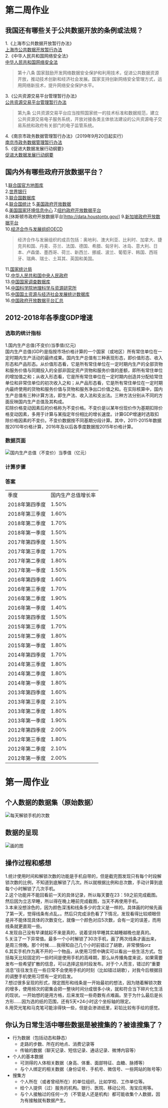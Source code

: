# 第二周作业
## 我国还有哪些关于公共数据开放的条例或法规？     
1.《上海市公共数据开放暂行办法》        
[上海市公共数据开放暂行办法](http://www.shanghai.gov.cn/nw2/nw2314/nw2319/nw12344/u26aw62638.html)         
2.《中华人民共和国网络安全法》        
[中华人民共和国网络安全法](http://www.cac.gov.cn/2016-11/07/c_1119867116.htm)    
> 第十八条 国家鼓励开发网络数据安全保护和利用技术，促进公共数据资源开放，推动技术创新和经济社会发展。国家支持创新网络安全管理方式，运用网络新技术，提升网络安全保护水平。
    
3.《公共资源交易平台管理暂行办法》       
[公共资源交易平台管理暂行办法](http://www.ndrc.gov.cn/zcfb/zcfbl/201606/W020160630390343326928.pdf)       
> 第九条 公共资源交易平台应当按照国家统一的技术标准和数据规范，建立公共资源交易电子服务系统，开放对接各类主体依法建设的公共资源电子交易系统和政府有关部门的电子监管系统。

4.《南京市政务数据管理暂行办法》（2019年9月20日起实行）      
[南京市政务数据管理暂行办法](http://www.nanjing.gov.cn/zdgk/201908/t20190827_1636111.html)       
5.《促进大数据发展行动纲要》        
[促进大数据发展行动纲要](http://www.gov.cn/zhengce/content/2015-09/05/content_10137.htm)        
## 国内外有哪些政府开放数据平台？        
1.[联合国官方地图库](https://www.un.org/Depts/Cartographic/english/htmain.htm)      
2.[世界银行](https://data.worldbank.org/)      
3.[联合国数据库](http://data.un.org/)       
4.[联合国统计](https://unstats.un.org/unsd/mbs/app/DataSearchTable.aspx)
5.[美国政府开放数据](https://www.data.gov/)      
6.[美国国家环境信息中心](https://www.ncdc.noaa.gov/)
7.[纽约政府开放数据平台](https://opendata.cityofnewyork.us/)     
8.[休斯顿市政府开放数据平台]http://data.houstontx.gov/(
9.[新加坡政府开放数据平台](https://data.gov.sg/)      
10.[经济合作与发展组织OECD](http://www.oecd.org/)      
> 经济合作与发展组织的成员包括：奥地利、澳大利亚、比利时、加拿大、捷克共和国、丹麦、芬兰、法国、德国、希腊、匈牙利、冰岛、意大利、日本、卢森堡、墨西哥、荷兰、新西兰、挪威、波兰、葡萄牙、韩国、西班牙、瑞典、瑞士、土耳其、英国和美国。

11.[国家统计局](http://www.stats.gov.cn/)      
12.[中华人民共和国中央人民政府](http://www.gov.cn/shuju/index.htm)       
13.[中国国家调查数据库](http://www.cnsda.org/index.php)       
14.[中国科学院地理科学与资源研究所](http://www.data.ac.cn/)     
15.[中国国土资源与经济社会发展统计数据库](http://tongji.cnki.net/kns55/addvalue/indexlist.aspx?sicode=Z006)       
16.[中国政府开放数据平台汇总](http://www.tanmer.com/blog/451)
## 2012-2018年各季度GDP增速        
### 选取的统计指标         
1.国内生产总值(不变价)当季值(亿元)          
国内生产总值(GDP)是指按市场价格计算的一个国家（或地区）所有常住单位在一定时期内生产活动的最终成果。国内生产总值有三种表现形态，即价值形态、收入形态和产品形态。从价值形态看，它是所有常住单位在一定时期内生产的全部货物和服务价值与同期投入的全部非固定资产货物和服务价值的差额，即所有常住单位的增加值之和；从收入形态看，它是所有常住单位在一定时期内创造并分配给常住单位和非常住单位的初次收入之和；从产品形态看，它是所有常住单位在一定时期内最终使用的货物和服务价值与货物和服务净出口价值之和。在实际核算中，国内生产总值有三种计算方法，即生产法、收入法和支出法。三种方法分别从不同的方面反映国内生产总值及其构成。        
扣除价格变动因素后的价格称为不变价格。不变价是以某年份现价作为基期扣除价格变动因素，多用于计算与某指定年份相比的增长速度。计算GDP增速时选取扣除价格因素的不变价。不变价数据按不同基期分段计算。其中，2011-2015年数据按2010年价格计算，2016年及以后各季度数据按2015年价格计算。     
### 数据页面      
![国内生产总值（不变价）当季值（亿元）](gdp.png)
### 计算步骤      

### 答案       
<table>
   <tr><td>季度    </td><td>国内生产总值增长率</td></tr>
   <tr><td>2018年第四季度</td><td>1.50%</td></tr>
   <tr><td>2018年第三季度</td><td>1.60%</td></tr>
   <tr><td>2018年第二季度</td><td>1.70%</td></tr>
   <tr><td>2018年第一季度</td><td>1.50%</td></tr>
   <tr><td>2017年第四季度</td><td>1.50%</td></tr>
   <tr><td>2017年第三季度</td><td>1.70%</td></tr>
   <tr><td>2017年第二季度</td><td>1.80%</td></tr>
   <tr><td>2017年第一季度</td><td>1.50%</td></tr>
   <tr><td>2016年第四季度</td><td>1.60%</td></tr>
   <tr><td>2016年第三季度</td><td>1.70%</td></tr>
   <tr><td>2016年第二季度</td><td>1.90%</td></tr>
   <tr><td>2016年第一季度</td><td>1.40%</td></tr>
   <tr><td>2015年第四季度</td><td>1.50%</td></tr>
   <tr><td>2015年第三季度</td><td>1.70%</td></tr>
   <tr><td>2015年第二季度</td><td>1.80%</td></tr>
   <tr><td>2015年第一季度</td><td>1.80%</td></tr>
   <tr><td>2014年第四季度</td><td>1.70%</td></tr>
   <tr><td>2014年第三季度</td><td>1.80%</td></tr>
   <tr><td>2014年第二季度</td><td>1.80%</td></tr>
   <tr><td>2014年第一季度</td><td>1.80%</td></tr>
   <tr><td>2013年第四季度</td><td>1.60%</td></tr>
   <tr><td>2013年第三季度</td><td>2.10%</td></tr>
   <tr><td>2013年第二季度</td><td>1.80%</td></tr>
   <tr><td>2013年第一季度</td><td>1.90%</td></tr>
   <tr><td>2012年第四季度</td><td>2.00%</td></tr>
   <tr><td>2012年第三季度</td><td>1.80%</td></tr>
   <tr><td>2012年第二季度</td><td>2.10%</td></tr>
   <tr><td>2012年第一季度</td><td>2.00%</td></tr>
</table>

# 第一周作业
## 个人数据的数据集（原始数据）         
![每天解锁手机的次数](data.jpg) 
## 数据的呈现
![画的图](draw.jpg)
## 操作过程和感想        
  1.统计使用时间和解锁次数的功能是手机自带的，但是截完图发现只有每个时段解锁次数的比例，不知道到底解锁了几次。所以就根据比例和总次数，手动计算到底每个小时解锁了几次手机。             
  2.这个功能并不能回看前一天的具体记录，所以每天要在23：59之前完成截图。然后因为立志早睡，所以得在晚上睡前完成截图，当天不再使用手机。       
  3.本来没想涂色的，因为颜色深浅和线条多少的含义是一样的。具体画的时候先画了第一天，觉得线条有点乱。。然后只完成涂色看了下情况，发现看得比较顺眼但是并不能体现具体的次数变化，就像一个颜色对应5次数，会有一定的误差，而用线条就更直观一些。           
  4.发现自己没有早课就起不来是真的，说着坚持早睡其实越睡越晚也是真的。         
  5.关注了一下异常值。最多一个小时解锁了30次手机，画了两次线条才画出来，是周三傍晚。那个时候……我得知自己几个小时前错过了胡歌，非常懊恼orz       
  6.其实手机作为离不开的一个物品，从使用习惯中确实可以看出一些生活方式。包括每天比较固定的一些时间是使用手机的高峰期，那么从传播角度来说，如果需要发布一些希望扩散的信息，可以选择这些时段发布。对于个人而言，错过的“重要消息”往往发生在一些日常不会使用手机的时刻（比如错过胡歌），对我今后根据目的调整手机使用习惯有一定的启发。           
  7.想过很多呈现的形式，限定图形和线条是一开始最初的想法，因为随着解锁次数的增多，使用频次的密集会把一整块时间分成很多小块，就和符合当下碎片化生活的现状。一开始想的是用方格，后来发现一些奇数有点难画。至于为什么最后是长方形……因为选的纸的范围，还有5天×24小时这个坐标轴的限定。          
  8.用荧光笔和马克笔可能涂得快一些，但是会渗进纸里，彩铅比较有手绘的感觉。        
## 你认为日常生活中哪些数据是被搜集的？被谁搜集了？          
* 行为数据（包括动态和静态）    
  * 走路的步数、所在的地点、消费记录等
  * 传输的数据（聊天记录、短信记录、通话记录、微博内容等）
* 个人的基本数据         
  * 可测得的人体相关数据（身高、体重、面部特征、血糖、脉搏等）    
  * 与个人绑定的相关数据（身份证号、手机号、微信号、一些网站的账号等）
* 搜集方       
  * 个人所在（或者曾经所在）的单位组织。比如学校、工作单位等。       
  * 给个人提供（过）服务的机构。银行、医院、移动公司、淘宝应用等。       
  * 与个人接触过的任何一方（不管是人还是机构）都可能收集个人数据，因为有接触就有数据产生。
